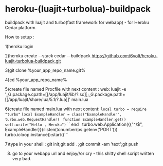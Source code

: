 # heroku-(luajit+turbolua)-buildpack
buildpack with luajit and turbo(fast framework for webapp) - for Heroku Cedar platform.

How to setup :
 
 1)heroku login
 
 2)heroku create --stack cedar --buildpack https://github.com/6volt/heroku-luajit-turbolua-buildpack.git
 
 3)git clone %your_app_repo_name.git%
 
 4)cd %your_app_repo_name%
 
 5)create file named Procfile with next content : 
 web:	luajit -e '_G.package.cpath=[[/app/luajit/lib/?.so]];_G.package.path=[[/app/luajit/share/lua/5.1/?.lua]]'  main.lua
 
 6)create file named main.lua with next content:
 ```local turbo = require "turbo"```
  ```local ExampleHandler = class("ExampleHandler", turbo.web.RequestHandler)```
    ``` function ExampleHandler:get()```
	     ``` self:write("Hello , Heroku")```
  `` end```
  ``` turbo.web.Application({{"^/$", ExampleHandler}}):listen(tonumber(os.getenv('PORT')))```
   ```turbo.ioloop.instance():start()```
   
   7)type in your shell : git init;git add . ;git commit -am 'text';git push
   
   8) go to your webapp url and enjoy//or cry - this shitty shell script written very bad.

 
